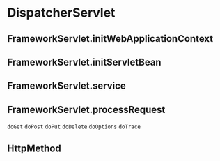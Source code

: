 # DispatcherServlet

## FrameworkServlet.initWebApplicationContext

## FrameworkServlet.initServletBean

## FrameworkServlet.service

## FrameworkServlet.processRequest

`doGet` `doPost` `doPut` `doDelete` `doOptions` `doTrace`

## HttpMethod
